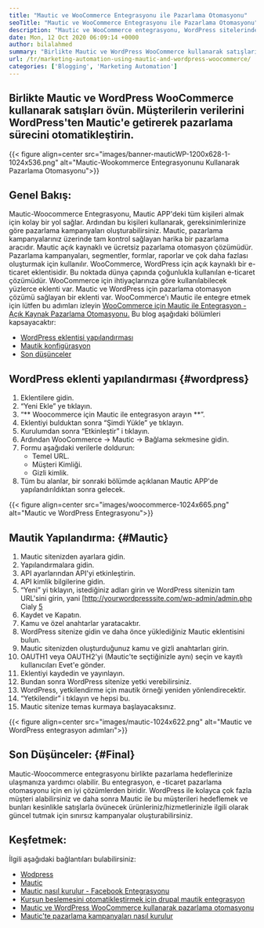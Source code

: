 ```yaml
---
title: "Mautic ve WooCommerce Entegrasyonu ile Pazarlama Otomasyonu" 
seoTitle: "Mautic ve WooCommerce Entegrasyonu ile Pazarlama Otomasyonu" 
description: "Mautic ve WooCommerce entegrasyonu, WordPress sitelerinden Mautic'e iletişim bilgilerinin gönderilmesine izin verir. Bu, ürünlerin Mautic uygulaması aracılığıyla pazarlanmasına yardımcı olur." 
date: Mon, 12 Oct 2020 06:09:14 +0000
author: bilalahmed
summary: "Birlikte Mautic ve WordPress WooCommerce kullanarak satışları övün. Müşterilerin verilerini WordPress'ten Mautic'e getirerek pazarlama sürecini otomatikleştirin." 
url: /tr/marketing-automation-using-mautic-and-wordpress-woocommerce/
categories: ['Blogging', 'Marketing Automation']
---
```


## Birlikte Mautic ve WordPress WooCommerce kullanarak satışları övün. Müşterilerin verilerini WordPress'ten Mautic'e getirerek pazarlama sürecini otomatikleştirin.

{{< figure align=center src="images/banner-mauticWP-1200x628-1-1024x536.png" alt="Mautic-Wookommerce Entegrasyonunu Kullanarak Pazarlama Otomasyonu">}}


## Genel Bakış:
Mautic-Woocommerce Entegrasyonu, Mautic APP'deki tüm kişileri almak için kolay bir yol sağlar. Ardından bu kişileri kullanarak, gereksinimlerinize göre pazarlama kampanyaları oluşturabilirsiniz. Mautic, pazarlama kampanyalarınız üzerinde tam kontrol sağlayan harika bir pazarlama aracıdır.
Mautic açık kaynaklı ve ücretsiz pazarlama otomasyon çözümüdür. Pazarlama kampanyaları, segmentler, formlar, raporlar ve çok daha fazlası oluşturmak için kullanılır.
WooCommerce, WordPress için açık kaynaklı bir e-ticaret eklentisidir. Bu noktada dünya çapında çoğunlukla kullanılan e-ticaret çözümüdür. WooCommerce için ihtiyaçlarınıza göre kullanılabilecek yüzlerce eklenti var.
Mautic ve WordPress için pazarlama otomasyon çözümü sağlayan bir eklenti var. WooCommerce'ı Mautic ile entegre etmek için lütfen bu adımları izleyin [WooCommerce için Mautic ile Entegrasyon - Açık Kaynak Pazarlama Otomasyonu.][1]
Bu blog aşağıdaki bölümleri kapsayacaktır:
  * [WordPress eklentisi yapılandırması][2]
  * [Mautik konfigürasyon][3]
  * [Son düşünceler][4]

## WordPress eklenti yapılandırması {#wordpress}
  1. Eklentilere gidin.
  2. “Yeni Ekle” ye tıklayın.
  3. “** Woocommerce için Mautic ile entegrasyon arayın **”.
  4. Eklentiyi bulduktan sonra “Şimdi Yükle” ye tıklayın.
  5. Kurulumdan sonra “Etkinleştir” i tıklayın.
  6. Ardından WooCommerce -> Mautic -> Bağlama sekmesine gidin.
  7. Formu aşağıdaki verilerle doldurun:
      * Temel URL.
      * Müşteri Kimliği.
      * Gizli kimlik.
  8. Tüm bu alanlar, bir sonraki bölümde açıklanan Mautic APP'de yapılandırıldıktan sonra gelecek.

{{< figure align=center src="images/woocommerce-1024x665.png" alt="Mautic ve WordPress Entegrasyonu">}}


## Mautik Yapılandırma: {#Mautic}
  1. Mautic sitenizden ayarlara gidin.
  2. Yapılandırmalara gidin.
  3. API ayarlarından API'yi etkinleştirin.
  4. API kimlik bilgilerine gidin.
  5. “Yeni” yi tıklayın, istediğiniz adları girin ve WordPress sitenizin tam URL'sini girin, yani [http://yourwordpresssite.com/wp-admin/admin.php Cialy [5]
  6. Kaydet ve Kapatın.
  7. Kamu ve özel anahtarlar yaratacaktır.
  8. WordPress sitenize gidin ve daha önce yüklediğiniz Mautic eklentisini bulun.
  9. Mautic sitenizden oluşturduğunuz kamu ve gizli anahtarları girin.
 10. OAUTH1 veya OAUTH2'yi (Mautic'te seçtiğinizle aynı) seçin ve kayıtlı kullanıcıları Evet'e gönder.
 11. Eklentiyi kaydedin ve yayınlayın.
 12. Bundan sonra WordPress sitenize yetki verebilirsiniz.
 13. WordPress, yetkilendirme için mautik örneği yeniden yönlendirecektir.
 14. “Yetkilendir” i tıklayın ve hepsi bu.
 15. Mautic sitenize temas kurmaya başlayacaksınız.

{{< figure align=center src="images/mautic-1024x622.png" alt="Mautic ve WordPress entegrasyon adımları">}}


## Son Düşünceler: {#Final}
Mautic-Woocommerce entegrasyonu birlikte pazarlama hedeflerinize ulaşmanıza yardımcı olabilir. Bu entegrasyon, e -ticaret pazarlama otomasyonu için en iyi çözümlerden biridir. WordPress ile kolayca çok fazla müşteri alabilirsiniz ve daha sonra Mautic ile bu müşterileri hedeflemek ve bunları kesinlikle satışlarla övünecek ürünleriniz/hizmetlerinizle ilgili olarak güncel tutmak için sınırsız kampanyalar oluşturabilirsiniz.

## Keşfetmek:
İlgili aşağıdaki bağlantıları bulabilirsiniz:
  * [Wodpress][6]
  * [Mautic][7]
  * [Mautic nasıl kurulur - Facebook Entegrasyonu][8]
  * [Kurşun beslemesini otomatikleştirmek için drupal mautik entegrasyon][9]
  * [Mautic ve WordPress WooCommerce kullanarak pazarlama otomasyonu][10]
  * [Mautic'te pazarlama kampanyaları nasıl kurulur][11]

  
[1]: https://href.li/?https://wordpress.org/plugins/enhanced-woocommerce-mautic-integration/
[2]: #wordpress
[3]: #mautic
[4]: #final
[5]: https://href.li/?http://yourWordpressSite.com/wp-admin/admin.php
[6]: https://products.containerize.com/blogging/wordpress
[7]: https://products.containerize.com/marketing-automation/mautic
[8]: https://blog.containerize.com/marketing-automation/how-to-setup-mautic-facebook-integration/
[9]: https://blog.containerize.com/content-management/drupal-tutorial-automate-lead-growth-with-drupal-mautic/
[10]: https://blog.containerize.com/blogging/tr/marketing-automation-using-mautic-and-wordpress-woocommerce/
[11]: https://blog.containerize.com/marketing-automation/how-to-setup-marketing-campaigns-using-mautic-campaign-builder/
